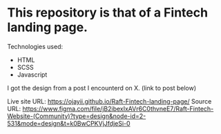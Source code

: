 ﻿# This repository is that of a Fintech landing page.

Technologies used:
- HTML
- SCSS
- Javascript 

I got the design from a post I encounterd on X. (link to post below)

Live site URL: https://ojayii.github.io/Raft-Fintech-landing-page/
Source URL: https://www.figma.com/file/jB2ibexIxAVr6C0thvneE7/Raft-Fintech-Website-(Community)?type=design&node-id=2-531&mode=design&t=k0BwCPKVjJfdjeSi-0
